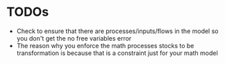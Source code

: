 # TODOs

* Check to ensure that there are processes/inputs/flows in the model so you don't get the no free variables error
* The reason why you enforce the math processes stocks to be transformation is because that is a constraint just for your math model
